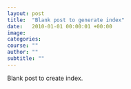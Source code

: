 ```yaml
---
layout: post
title:  "Blank post to generate index"
date:   2010-01-01 00:00:01 +00:00
image: 
categories: 
course: ""
author: ""
subtitle: ""
---
```

Blank post to create index.